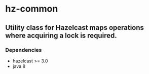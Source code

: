 # hz-common

## Utility class for Hazelcast maps operations where acquiring a lock is required.

### Dependencies
- hazelcast >= 3.0
- java 8
